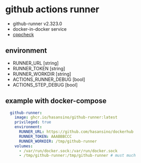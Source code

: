 # github actions runner

+ github-runner v2.323.0
+ docker-in-docker service
+ [cppcheck](https://cppcheck.sourceforge.io/)

## environment

+ RUNNER_URL [string]
+ RUNNER_TOKEN [string]
+ RUNNER_WORKDIR [string]
+ ACTIONS_RUNNER_DEBUG [bool]
+ ACTIONS_STEP_DEBUG [bool]

## example with docker-compose

```yaml
  github-runner:
    image: ghcr.io/hasansino/github-runner:latest
    privileged: true
    environment:
      RUNNER_URL: https://github.com/hasansino/dockerhub
      RUNNER_TOKEN: AAABBBCCC
      RUNNER_WORKDIR: /tmp/github-runner
    volumes:
      - /var/run/docker.sock:/var/run/docker.sock
      - /tmp/github-runner:/tmp/github-runner # must much
```
